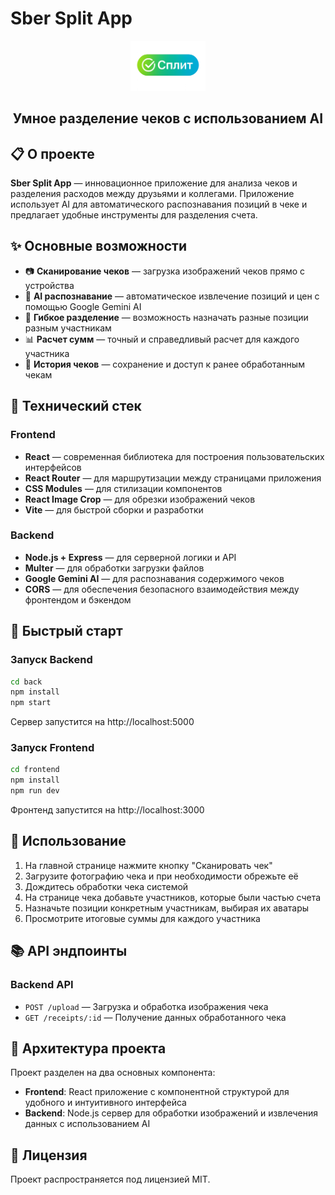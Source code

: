 # Sber Split App

<div align="center">
  <img src="frontend/src/assets/logo.png" alt="Sber Split Logo" width="120">
  <h2>Умное разделение чеков с использованием AI</h2>
</div>

## 📋 О проекте

**Sber Split App** — инновационное приложение для анализа чеков и разделения расходов между друзьями и коллегами. Приложение использует AI для автоматического распознавания позиций в чеке и предлагает удобные инструменты для разделения счета.

## ✨ Основные возможности

- 📷 **Сканирование чеков** — загрузка изображений чеков прямо с устройства
- 🤖 **AI распознавание** — автоматическое извлечение позиций и цен с помощью Google Gemini AI
- 👥 **Гибкое разделение** — возможность назначать разные позиции разным участникам
- 📊 **Расчет сумм** — точный и справедливый расчет для каждого участника
- 💾 **История чеков** — сохранение и доступ к ранее обработанным чекам

## 🔧 Технический стек

### Frontend
- **React** — современная библиотека для построения пользовательских интерфейсов
- **React Router** — для маршрутизации между страницами приложения
- **CSS Modules** — для стилизации компонентов
- **React Image Crop** — для обрезки изображений чеков
- **Vite** — для быстрой сборки и разработки

### Backend
- **Node.js + Express** — для серверной логики и API
- **Multer** — для обработки загрузки файлов
- **Google Gemini AI** — для распознавания содержимого чеков
- **CORS** — для обеспечения безопасного взаимодействия между фронтендом и бэкендом

## 🚀 Быстрый старт

### Запуск Backend
```bash
cd back
npm install
npm start
```
Сервер запустится на http://localhost:5000

### Запуск Frontend
```bash
cd frontend
npm install
npm run dev
```
Фронтенд запустится на http://localhost:3000

## 📱 Использование

1. На главной странице нажмите кнопку "Сканировать чек"
2. Загрузите фотографию чека и при необходимости обрежьте её
3. Дождитесь обработки чека системой
4. На странице чека добавьте участников, которые были частью счета
5. Назначьте позиции конкретным участникам, выбирая их аватары
6. Просмотрите итоговые суммы для каждого участника

## 📚 API эндпоинты

### Backend API
- `POST /upload` — Загрузка и обработка изображения чека
- `GET /receipts/:id` — Получение данных обработанного чека

## 🧩 Архитектура проекта

Проект разделен на два основных компонента:

- **Frontend**: React приложение с компонентной структурой для удобного и интуитивного интерфейса
- **Backend**: Node.js сервер для обработки изображений и извлечения данных с использованием AI

## 📄 Лицензия

Проект распространяется под лицензией MIT. 
